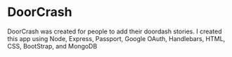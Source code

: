 # DoorCrash
DoorCrash was created for people to add their doordash stories. 
I created this app using Node, Express, Passport, Google OAuth, Handlebars, HTML, CSS, BootStrap, and MongoDB
